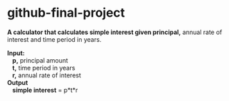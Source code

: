 # github-final-project

  **A calculator that calculates simple interest given principal,** annual rate of interest and time period in years.
  
  **Input:**<br /> 
  &nbsp;&nbsp;&nbsp;**p,** principal amount<br /> 
  &nbsp;&nbsp;&nbsp;**t,** time period in years<br /> 
  &nbsp;&nbsp;&nbsp;**r,** annual rate of interest<br /> 
  **Output**<br /> 
  &nbsp;&nbsp;&nbsp;**simple interest** = p\*t\*r
